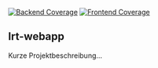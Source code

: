 <!-- Build-Status, Coverage -->
[![Backend Coverage](https://codecov.io/gh/DeinUser/DeinRepo/branch/main/graph/badge.svg?flag=backend)]()
[![Frontend Coverage](https://codecov.io/gh/DeinUser/DeinRepo/branch/main/graph/badge.svg?flag=frontend)]()

## lrt-webapp

Kurze Projektbeschreibung…